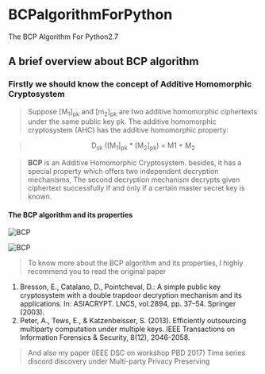 # BCPalgorithmForPython
The BCP Algorithm For Python2.7

## A brief overview about BCP algorithm

### Firstly we should know the concept of Additive Homomorphic Cryptosystem
> Suppose [M<sub>1</sub>]<sub>pk</sub> and [m<sub>2</sub>]<sub>pk</sub> are two additive homomorphic ciphertexts under the same public key pk. The additive homomorphic cryptosystem (AHC) has the additive homomorphic property:

> <center> D<sub>sk</sub> ([M<sub>1</sub>]<sub>pk</sub> * [M<sub>2</sub>]<sub>pk</sub>) = M<sun>1</sub> + M<sub>2</sub></center >

> **BCP** is an Additive Homomorphic Cryptosystem. besides, it has a special property which offers two independent decryption mechanisms, The second decryption mechanism decrypts given ciphertext successfully if and only if a certain master secret key is known.

#### The BCP algorithm and its properties
![BCP][1]

![BCP][2]

> To know more about the BCP algorithm and its properties, I highly recommend you to read the original paper
 1. Bresson, E., Catalano, D., Pointcheval, D.: A simple public key cryptosystem with a double trapdoor decryption mechanism and its applications. In: ASIACRYPT. LNCS, vol.2894, pp. 37–54. Springer (2003).
 2. Peter, A., Tews, E., & Katzenbeisser, S. (2013). Efficiently outsourcing multiparty computation under multiple keys.
IEEE Transactions on Information Forensics & Security, 8(12), 2046-2058.

> And also my paper (IEEE DSC on workshop PBD 2017)
> Time series discord discovery under Multi-party Privacy Preserving

[1]: blob:http://markdown.xiaoshujiang.com/fb9ce24f-72e1-4705-b4bb-a58f360499c6
[2]: blob:http://markdown.xiaoshujiang.com/19e6b558-e4b9-4e42-95c8-ec0c6dc34ac1
